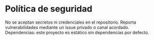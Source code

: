 # Política de seguridad

 No se aceptan secretos ni credenciales en el repositorio.
 Reporta vulnerabilidades mediante un issue privado o canal acordado.
 Dependencias: este proyecto es estático sin dependencias por defecto.